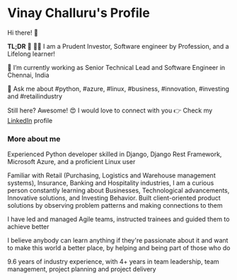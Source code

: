 # Vinay Challuru's Profile

Hi there! 👋

**TL;DR** 🏃 🏃‍♀️ I am a Prudent Investor, Software engineer by Profession, and a Lifelong learner!

🔭 I’m currently working as Senior Technical Lead and Software Engineer in Chennai, India

💬 Ask me about #python, #azure, #linux, #business, #innovation, #investing and #retailindustry

Still here? Awesome! 😍 I would love to connect with you 👉 Check my [LinkedIn](https://www.linkedin.com/in/vinaychalluru/) profile

### More about me

Experienced Python developer skilled in Django, Django Rest Framework, Microsoft Azure, and a proficient Linux user

Familiar with Retail (Purchasing, Logistics and Warehouse management systems), Insurance, Banking and Hospitality industries, I am a curious person constantly learning about Businesses, Technological advancements, Innovative solutions, and Investing Behavior. Built client-oriented product solutions by observing problem patterns and making connections to them

I have led and managed Agile teams, instructed trainees and guided them to achieve better

I believe anybody can learn anything if they're passionate about it and want to make this world a better place, by helping and being part of those who do

9.6 years of industry experience, with 4+ years in team leadership, team management, project planning and project delivery
